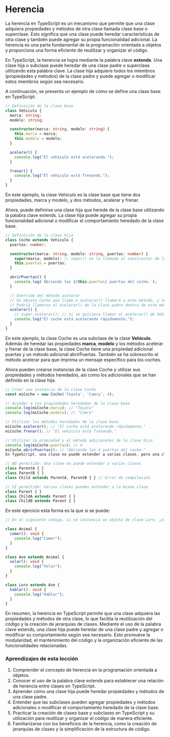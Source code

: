 # Herencia

La herencia en TypeScript es un mecanismo que permite que una clase adquiera propiedades y métodos de otra clase llamada clase base o superclase. Esto significa que una clase puede heredar características de otra clase y también puede agregar su propia funcionalidad adicional. La herencia es una parte fundamental de la programación orientada a objetos y proporciona una forma eficiente de reutilizar y organizar el código.

En TypeScript, la herencia se logra mediante la palabra clave **extends**. Una clase hija o subclase puede heredar de una clase padre o superclase utilizando esta palabra clave. La clase hija adquiere todos los miembros (propiedades y métodos) de la clase padre y puede agregar o modificar estos miembros según sea necesario.

A continuación, se presenta un ejemplo de cómo se define una clase base en TypeScript:

```ts
// Definición de la clase base
class Vehiculo {
  marca: string;
  modelo: string;

  constructor(marca: string, modelo: string) {
    this.marca = marca;
    this.modelo = modelo;
  }

  acelerar() {
    console.log("El vehículo está acelerando.");
  }

  frenar() {
    console.log("El vehículo está frenando.");
  }
}
```

En este ejemplo, la clase Vehiculo es la clase base que tiene dos propiedades, marca y modelo, y dos métodos, acelerar y frenar.

Ahora, puede definirse una clase hija que herede de la clase base utilizando la palabra clave extends. La clase hija puede agregar su propia funcionalidad adicional o modificar el comportamiento heredado de la clase base.

```ts
// Definición de la clase hija
class Coche extends Vehiculo {
  puertas: number;

  constructor(marca: string, modelo: string, puertas: number) {
    super(marca, modelo); // super() es la llamada al constructor de la clase base
    this.puertas = puertas;
  }

  abrirPuertas() {
    console.log(`Abriendo las ${this.puertas} puertas del coche.`);
  }

  // Override del método acelerar
  // Un objeto Coche que llame a acelerar() llamará a este método, y no al de Vehiculo
  // Podría llamarse al acelerar() de la clase padre dentro de este método mediante super.acelerar()
  acelerar() {
    // super.acelerar(); // Si se quisiera llamar al acelerar() de Vehiculo primero
    console.log("El coche está acelerando rápidamente.");
  }
}
```

En este ejemplo, la clase Coche es una subclase de la clase **Vehiculo**. Además de heredar las propiedades **marca**, **modelo** y los métodos acelerar y frenar de la clase base, la clase Coche tiene una propiedad adicional puertas y un método adicional abrirPuertas. También se ha sobrescrito el método acelerar para que imprima un mensaje específico para los coches.

Ahora pueden crearse instancias de la clase Coche y utilizar sus propiedades y métodos heredados, así como los adicionales que se han definido en la clase hija:

```ts
// Crear una instancia de la clase Coche
const miCoche = new Coche('Toyota', 'Camry', 4);

// Acceder a las propiedades heredadas de la clase base
console.log(miCoche.marca); // "Toyota"
console.log(miCoche.modelo); // "Camry"

// Utilizar los métodos heredados de la clase base
miCoche.acelerar(); // "El coche está acelerando rápidamente."
miCoche.frenar(); // "El vehículo está frenando."

// Utilizar la propiedad y el método adicionales de la clase hija
console.log(miCoche.puertas); // 4
miCoche.abrirPuertas(); // "Abriendo las 4 puertas del coche."
En TypeScript, una clase no puede extender a varias clases, pero una clase sí que puede ser extendida por cualquier número de clases.

// NO permitido: Una clase no puede extender a varias clases
class ParentA { }
class ParentB { }
class Child extends ParentA, ParentB { } // Error de compilación

// SÍ permitido: Varias clases pueden extender a la misma clase
class Parent { }
class ChildA extends Parent { }
class ChildB extends Parent { }
```

En este ejercicio esta forma es la que si se puede:

```ts
// En el siguiente código, si se instancia un objeto de clase Loro, ¿a qué métodos tendría acceso?

class Animal {
  comer(): void {
    console.log("Comer");
  }
}

class Ave extends Animal {
  volar(): void {
    console.log("Volar");
  }
}

class Loro extends Ave {
  hablar(): void {
    console.log("Hablar");
  }
}
```

En resumen, la herencia en TypeScript permite que una clase adquiera las propiedades y métodos de otra clase, lo que facilita la reutilización del código y la creación de jerarquías de clases. Mediante el uso de la palabra clave extends, una clase hija puede heredar de una clase padre y agregar o modificar su comportamiento según sea necesario. Esto promueve la modularidad, el mantenimiento del código y la organización eficiente de las funcionalidades relacionadas.

### Aprendizajes de esta lección

1. Comprender el concepto de herencia en la programación orientada a objetos.
2. Conocer el uso de la palabra clave extends para establecer una relación de herencia entre clases en TypeScript.
3. Aprender cómo una clase hija puede heredar propiedades y métodos de una clase padre.
4. Entender que las subclases pueden agregar propiedades y métodos adicionales o modificar el comportamiento heredado de la clase base.
5. Practicar la creación de clases base y subclases en TypeScript y su utilización para reutilizar y organizar el código de manera eficiente.
6. Familiarizarse con los beneficios de la herencia, como la creación de jerarquías de clases y la simplificación de la estructura de código.
